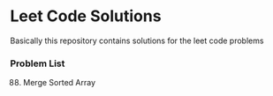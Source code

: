 # Leet Code Solutions
Basically this repository contains solutions for the leet code problems

### Problem List 

88. Merge Sorted Array